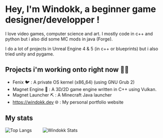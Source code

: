 
# Hey, I'm Windokk, a beginner game designer/developper !

I love video games, computer science and art. I mostly code in c++ and python but i also did some MC mods in java (Forge).

I do a lot of projects in Unreal Engine 4 & 5 (in c++ or blueprints) but i also tried unity and pygame.

## Projects i'm working onto right now 👨‍💻

- Fenix 🐦 : A private OS kernel (x86_64) (using GNU Grub 2)
- Magnet Engine 🧲 : A 3D/2D game engine written in C++ using Vulkan.
- Magnet Launcher ⛏️ : A Minecraft Java launcher
- https://windokk.dev 🌐 : My personal portfolio website

## My stats

![Top Langs](https://github-readme-stats.vercel.app/api/top-langs/?username=windokk&layout=donut&theme=algolia)&nbsp;&nbsp;&nbsp;&nbsp;&nbsp;&nbsp;&nbsp;&nbsp;&nbsp;![Windokk Stats](https://github-readme-stats.vercel.app/api?username=windokk&theme=algolia)
